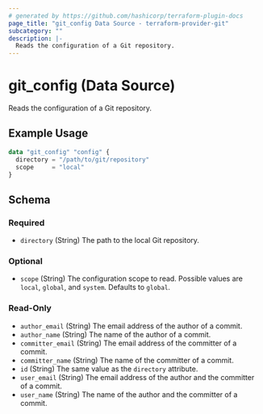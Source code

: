 ```yaml
---
# generated by https://github.com/hashicorp/terraform-plugin-docs
page_title: "git_config Data Source - terraform-provider-git"
subcategory: ""
description: |-
  Reads the configuration of a Git repository.
---
```


# git_config (Data Source)

Reads the configuration of a Git repository.

## Example Usage

```terraform
data "git_config" "config" {
  directory = "/path/to/git/repository"
  scope     = "local"
}
```

<!-- schema generated by tfplugindocs -->
## Schema

### Required

- `directory` (String) The path to the local Git repository.

### Optional

- `scope` (String) The configuration scope to read. Possible values are `local`, `global`, and `system`. Defaults to `global`.

### Read-Only

- `author_email` (String) The email address of the author of a commit.
- `author_name` (String) The name of the author of a commit.
- `committer_email` (String) The email address of the committer of a commit.
- `committer_name` (String) The name of the committer of a commit.
- `id` (String) The same value as the `directory` attribute.
- `user_email` (String) The email address of the author and the committer of a commit.
- `user_name` (String) The name of the author and the committer of a commit.
